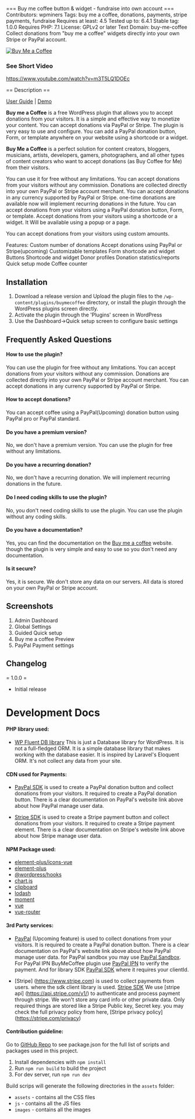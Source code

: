=== Buy me coffee button & widget - fundraise into own account ===
Contributors: wpminers
Tags: buy me a coffee, donations, payments, stripe payments, fundraise
Requires at least: 4.5
Tested up to: 6.4.1
Stable tag: 1.0.0
Requires PHP: 7.1
License: GPLv2 or later
Text Domain: buy-me-coffee
Collect donations from "buy me a coffee" widgets directly into your own Stripe or PayPal account.

[![Buy Me a Coffee](https://github.com/hasanuzzamanbe/buy-me-coffee/assets/43160844/11d39611-2195-439e-925b-77139c5f124d)](https://www.youtube.com/watch?v=m3T5LQ1DOEc&ab_channel=WPMiners)
### See Short Video
<a href="https://www.youtube.com/watch?v=m3T5LQ1DOEc" target="_blank">https://www.youtube.com/watch?v=m3T5LQ1DOEc</a>


== Description ==

[User Guide](https://wpminers.com/buymecoffee-docs) | [Demo](https://wpminers.com/buymecoffee-demo)

**Buy me a Coffee** is a free WordPress plugin that allows you to accept donations from your visitors. It is a simple and effective way to monetize your content. You can accept donations via PayPal or Stripe. The plugin is very easy to use and configure. You can add a PayPal donation button, Form, or template anywhere on your website using a shortcode or a widget.

**Buy Me a Coffee** is a perfect solution for content creators, bloggers, musicians, artists, developers, gamers, photographers, and all other types of content creators who want to accept donations (as Buy Coffee for Me) from their visitors.

You can use it for free without any limitations. You can accept donations from your visitors without any commission.
Donations are collected directly into your own PayPal or Stripe account merchant. You can accept donations in any currency supported by PayPal or Stripe.
one-time donations are available now will implement recurring donations in the future.
You can accept donations from your visitors using a PayPal donation button, Form, or template. Accept donations from your visitors using a shortcode or a widget.
It Will be available using a popup or a page.

You can accept donations from your visitors using custom amounts.

Features:
Custom number of donations
Accept donations using PayPal or Stripe(upcoming)
Customizable templates
Form shortcode and widget
Buttons Shortcode and widget
Donor profiles
Donation statistics/reports
Quick setup mode
Coffee counter
 
## Installation
1. Download a release version and Upload the plugin files to the `/wp-content/plugins/buymecoffee` directory, or install the plugin through the WordPress plugins screen directly.
2. Activate the plugin through the 'Plugins' screen in WordPress
3. Use the Dashboard->Quick setup screen to configure basic settings

## Frequently Asked Questions
#### How to use the plugin?
You can use the plugin for free without any limitations. You can accept donations from your visitors without any commission.
Donations are collected directly into your own PayPal or Stripe account merchant. You can accept donations in any currency supported by PayPal or Stripe.

#### How to accept donations?
You can accept coffee using a PayPal(Upcoming) donation button using PayPal pro or PayPal standard.

#### Do you have a premium version?
No, we don't have a premium version. You can use the plugin for free without any limitations.

#### Do you have a recurring donation?
No, we don't have a recurring donation. We will implement recurring donations in the future.

#### Do I need coding skills to use the plugin?
No, you don't need coding skills to use the plugin. You can use the plugin without any coding skills.

#### Do you have a documentation?
Yes, you can find the documentation on the [Buy me a coffee](https://wpminers.com/buymecoffee/docs/) website.
though the plugin is very simple and easy to use so you don't need any documentation.

#### Is it secure?
Yes, it is secure. We don't store any data on our servers. All data is stored on your own PayPal or Stripe account.

## Screenshots
1. Admin Dashboard
2. Global Settings
3. Guided Quick setup
4. Buy me a coffee Preview
5. PayPal Payment settings

## Changelog
= 1.0.0 =
* Initial release

# Development Docs
#### PHP library used:
* [WP Fluent DB library](https://github.com/hasanuzzamanbe/wp-fluent/)
  This is just a Database library for WordPress. It is not a full-fledged ORM. It is a simple database library that makes working with the database easier. It is inspired by Laravel's Eloquent ORM. It's not collect any data from your site.

#### CDN used for Payments:
* [PayPal SDK](https://developer.paypal.com/sdk/js/reference/)
  is used to create a PayPal donation button and collect donations from your visitors. It required to create a PayPal donation button. There is a clear documentation on PayPal's website link above about how PayPal manage user data.

* [Stripe SDK](https://js.stripe.com/v3/)
  is used to create a Stripe payment button and collect donations from your visitors. It required to create a Stripe payment element. There is a clear documentation on Stripe's website link above about how Stripe manage user data.

#### NPM Package used:
- [element-plus/icons-vue](https://www.npmjs.com/package/@element-plus/icons-vue)
- [element-plus](https://www.npmjs.com/package/element-plus/)
- [@wordpress/hooks](https://www.npmjs.com/package/@wordpress/hooks)
- [chart.js](https://www.npmjs.com/package/chart.js)
- [clipboard](https://www.npmjs.com/package/clipboard)
- [lodash](https://www.npmjs.com/package/lodash)
- [moment](https://www.npmjs.com/package/moment)
- [vue](https://www.npmjs.com/package/vue)
- [vue-router](https://www.npmjs.com/package/vue-router)

#### 3rd Party services:
* [PayPal](https://www.paypal.com/) (Upcoming feature)
  is used to collect donations from your visitors. It is required to create a PayPal donation button. There is a clear documentation on PayPal's website link above about how PayPal manage user data.
  for PayPal sandbox you may use [PayPal Sandbox](https://developer.paypal.com/docs/api-basics/sandbox/accounts/).
  For PayPal IPN BuyMeCoffee plugin use [PayPal IPN](https://www.sandbox.paypal.com/cgi-bin/webscr/) to verify the payment.
  And for library SDK [PayPal SDK](https://www.paypal.com/sdk/js?client-id=) where it requires your clientId.

* [Stripe] (https://www.stripe.com)
  is used to collect payments from users. where the sdk client library is used. [Stripe SDK](https://js.stripe.com/v3/)
  We use [stripe api] (https://api.stripe.com/v1/) to authenticate and process payment through stripe. We won't store any card info
  or other private data. Only required things are stored like a Stripe Public key, Secret key.
  you may check the full privacy policy from here,
  [Stripe privacy policy] (https://stripe.com/privacy)


#### Contribution guideline:
Go to [GitHub Repo](https://github.com/hasanuzzamanbe/buy-me-coffee) to see package.json for the full list of scripts and packages used in this project.

1. Install dependencies with `npm install`
2. Run `npm run build` to build the project
3. For dev server, run `npm run dev`

Build scrips will generate the following directories in the `assets` folder:
- `assets` - contains all the CSS files
- `js` - contains all the JS files
- `images` - contains all the images